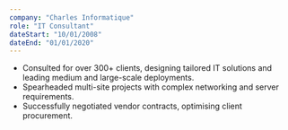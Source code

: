 ```yaml
---
company: "Charles Informatique"
role: "IT Consultant"
dateStart: "10/01/2008"
dateEnd: "01/01/2020"
---
```


- Consulted for over 300+ clients, designing tailored IT solutions and leading medium and large-scale deployments.
- Spearheaded multi-site projects with complex networking and server requirements.
- Successfully negotiated vendor contracts, optimising client procurement.
